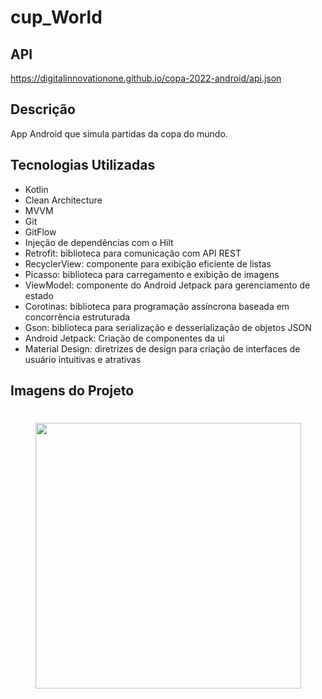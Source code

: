 # cup_World 

## API
https://digitalinnovationone.github.io/copa-2022-android/api.json


## Descrição

App Android que simula partidas da copa do mundo.

## Tecnologias Utilizadas

- Kotlin
- Clean Architecture
- MVVM
- Git
- GitFlow
- Injeção de dependências com o Hilt
- Retrofit: biblioteca para comunicação com API REST
- RecyclerView: componente para exibição eficiente de listas
- Picasso: biblioteca para carregamento e exibição de imagens
- ViewModel: componente do Android Jetpack para gerenciamento de estado
- Corotinas: biblioteca para programação assíncrona baseada em concorrência estruturada
- Gson: biblioteca para serialização e desserialização de objetos JSON
- Android Jetpack: Criação de componentes da ui
- Material Design: diretrizes de design para criação de interfaces de usuário intuitivas e atrativas
## Imagens do Projeto

<h1 align="center">
   <img src="" height="425" />
</h1>